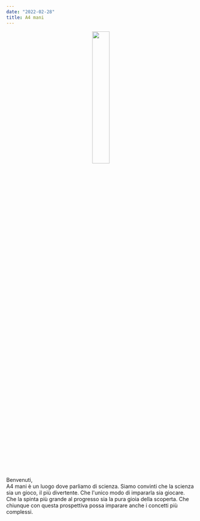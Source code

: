 ```yaml
---
date: "2022-02-28"
title: A4 mani
---
```

<center>
<img src="images/logo_A4_mani.png" width="30%">  
</center>  

Benvenuti,  
A4 mani è un luogo dove parliamo di scienza. Siamo convinti che la scienza sia un gioco, il più divertente. Che l'unico modo di impararla sia giocare. Che la spinta più grande al progresso sia la pura gioia della scoperta. Che chiunque con questa prospettiva possa imparare anche i concetti più complessi.

